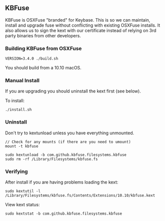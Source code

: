 ## KBFuse

KBFuse is OSXFuse "branded" for Keybase. This is so we can maintain, install and upgrade fuse without
conflicting with existing OSXFuse installs. It also allows us to sign the kext with our certificate instead
of relying on 3rd party binaries from other developers.

### Building KBFuse from OSXFuse

    VERSION=3.4.0 ./build.sh

You should build from a 10.10 macOS.

### Manual Install

If you are upgrading you should uninstall the kext first (see below).

To install:

    ./install.sh

### Uninstall

Don't try to kextunload unless you have everything unmounted.

    // Check for any mounts (if there are you need to umount)
    mount -t kbfuse

    sudo kextunload -b com.github.kbfuse.filesystems.kbfuse
    sudo rm -rf /Library/Filesystems/kbfuse.fs

### Verifying

After install if you are having problems loading the kext:

    sudo kextutil -l /Library/Filesystems/kbfuse.fs/Contents/Extensions/10.10/kbfuse.kext

View kext status:

    sudo kextstat -b com.github.kbfuse.filesystems.kbfuse
